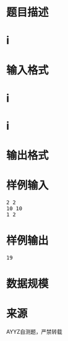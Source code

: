 

# 题目描述



# i



# 输入格式



# i



# i



# 输出格式



# 样例输入


<pre>2 2
10 10
1 2
</pre>

# 样例输出


<pre>19
</pre>

# 数据规模



# 来源


<p>
AYYZ自测题，严禁转载
</p>
